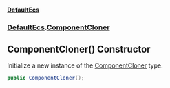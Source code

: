 #### [DefaultEcs](DefaultEcs.md 'DefaultEcs')
### [DefaultEcs](DefaultEcs.md#DefaultEcs 'DefaultEcs').[ComponentCloner](ComponentCloner.md 'DefaultEcs.ComponentCloner')

## ComponentCloner() Constructor

Initialize a new instance of the [ComponentCloner](ComponentCloner.md 'DefaultEcs.ComponentCloner') type.

```csharp
public ComponentCloner();
```